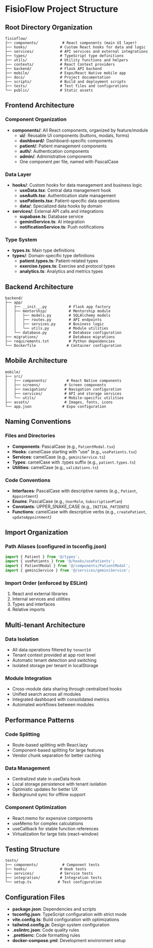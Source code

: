 # FisioFlow Project Structure

## Root Directory Organization

```
fisioflow/
├── components/           # React components (main UI layer)
├── hooks/               # Custom React hooks for data and logic
├── services/            # API services and external integrations
├── types/               # TypeScript type definitions
├── utils/               # Utility functions and helpers
├── contexts/            # React Context providers
├── backend/             # Flask API backend
├── mobile/              # Expo/React Native mobile app
├── docs/                # Project documentation
├── scripts/             # Build and deployment scripts
├── tests/               # Test files and configurations
└── public/              # Static assets
```

## Frontend Architecture

### Component Organization
- **components/**: All React components, organized by feature/module
  - **ui/**: Reusable UI components (buttons, modals, forms)
  - **dashboard/**: Dashboard-specific components
  - **patient/**: Patient management components
  - **auth/**: Authentication components
  - **admin/**: Administrative components
  - One component per file, named with PascalCase

### Data Layer
- **hooks/**: Custom hooks for data management and business logic
  - **useData.tsx**: Central data management hook
  - **useAuth.tsx**: Authentication state management
  - **usePatients.tsx**: Patient-specific data operations
  - **data/**: Specialized data hooks by domain
- **services/**: External API calls and integrations
  - **supabase.ts**: Database service
  - **geminiService.ts**: AI integration
  - **notificationService.ts**: Push notifications

### Type System
- **types.ts**: Main type definitions
- **types/**: Domain-specific type definitions
  - **patient.types.ts**: Patient-related types
  - **exercise.types.ts**: Exercise and protocol types
  - **analytics.ts**: Analytics and metrics types

## Backend Architecture

```
backend/
├── app/
│   ├── __init__.py          # Flask app factory
│   ├── mentorship/          # Mentorship module
│   │   ├── models.py        # SQLAlchemy models
│   │   ├── routes.py        # API endpoints
│   │   ├── services.py      # Business logic
│   │   └── utils.py         # Module utilities
│   └── database.py          # Database configuration
├── migrations/              # Database migrations
├── requirements.txt         # Python dependencies
└── Dockerfile              # Container configuration
```

## Mobile Architecture

```
mobile/
├── src/
│   ├── components/         # React Native components
│   ├── screens/           # Screen components
│   ├── navigation/        # Navigation configuration
│   ├── services/          # API and storage services
│   └── utils/             # Mobile-specific utilities
├── assets/                # Images, fonts, icons
└── app.json              # Expo configuration
```

## Naming Conventions

### Files and Directories
- **Components**: PascalCase (e.g., `PatientModal.tsx`)
- **Hooks**: camelCase starting with "use" (e.g., `usePatients.tsx`)
- **Services**: camelCase (e.g., `geminiService.ts`)
- **Types**: camelCase with .types suffix (e.g., `patient.types.ts`)
- **Utilities**: camelCase (e.g., `validations.ts`)

### Code Conventions
- **Interfaces**: PascalCase with descriptive names (e.g., `Patient`, `Appointment`)
- **Enums**: PascalCase (e.g., `UserRole`, `SubscriptionPlan`)
- **Constants**: UPPER_SNAKE_CASE (e.g., `INITIAL_PATIENTS`)
- **Functions**: camelCase with descriptive verbs (e.g., `createPatient`, `updateAppointment`)

## Import Organization

### Path Aliases (configured in tsconfig.json)
```typescript
import { Patient } from '@/types';
import { usePatients } from '@/hooks/usePatients';
import { PatientModal } from '@/components/PatientModal';
import { geminiService } from '@/services/geminiService';
```

### Import Order (enforced by ESLint)
1. React and external libraries
2. Internal services and utilities
3. Types and interfaces
4. Relative imports

## Multi-tenant Architecture

### Data Isolation
- All data operations filtered by `tenantId`
- Tenant context provided at app root level
- Automatic tenant detection and switching
- Isolated storage per tenant in localStorage

### Module Integration
- Cross-module data sharing through centralized hooks
- Unified search across all modules
- Integrated dashboard with consolidated metrics
- Automated workflows between modules

## Performance Patterns

### Code Splitting
- Route-based splitting with React.lazy
- Component-based splitting for large features
- Vendor chunk separation for better caching

### Data Management
- Centralized state in useData hook
- Local storage persistence with tenant isolation
- Optimistic updates for better UX
- Background sync for offline support

### Component Optimization
- React.memo for expensive components
- useMemo for complex calculations
- useCallback for stable function references
- Virtualization for large lists (react-window)

## Testing Structure

```
tests/
├── components/           # Component tests
├── hooks/               # Hook tests
├── services/            # Service tests
├── integration/         # Integration tests
└── setup.ts            # Test configuration
```

## Configuration Files

- **package.json**: Dependencies and scripts
- **tsconfig.json**: TypeScript configuration with strict mode
- **vite.config.ts**: Build configuration with optimizations
- **tailwind.config.js**: Design system configuration
- **.eslintrc.json**: Code quality rules
- **.prettierrc**: Code formatting rules
- **docker-compose.yml**: Development environment setup